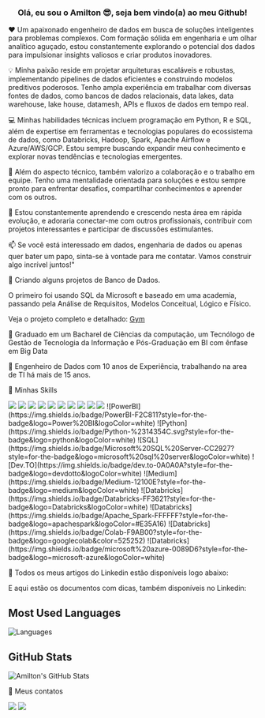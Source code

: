 <h3 align="center">Olá, eu sou o Amilton 😎, seja bem vindo(a) ao meu Github!</h3>
 
❤️ Um apaixonado engenheiro de dados em busca de soluções inteligentes para problemas complexos. Com formação sólida em engenharia e um olhar analítico aguçado, estou constantemente explorando o potencial dos dados para impulsionar insights valiosos e criar produtos inovadores.

💡 Minha paixão reside em projetar arquiteturas escaláveis ​​e robustas, implementando pipelines de dados eficientes e construindo modelos preditivos poderosos. Tenho ampla experiência em trabalhar com diversas fontes de dados, como bancos de dados relacionais, data lakes, data warehouse, lake house, datamesh, APIs e fluxos de dados em tempo real.

💻 Minhas habilidades técnicas incluem programação em Python, R e SQL, além de expertise em ferramentas e tecnologias populares do ecossistema de dados, como Databricks, Hadoop, Spark, Apache Airflow e Azure/AWS/GCP. Estou sempre buscando expandir meu conhecimento e explorar novas tendências e tecnologias emergentes.

🔬 Além do aspecto técnico, também valorizo a colaboração e o trabalho em equipe. Tenho uma mentalidade orientada para soluções e estou sempre pronto para enfrentar desafios, compartilhar conhecimentos e aprender com os outros.

🌱 Estou constantemente aprendendo e crescendo nesta área em rápida evolução, e adoraria conectar-me com outros profissionais, contribuir com projetos interessantes e participar de discussões estimulantes.

📫 Se você está interessado em dados, engenharia de dados ou apenas quer bater um papo, sinta-se à vontade para me contatar. Vamos construir algo incrível juntos!"

🔭 Criando alguns projetos de Banco de Dados.

O primeiro foi usando SQL da Microsoft e baseado em uma academia, passando pela Análise de Requisitos, Modelos Conceitual, Lógico e Físico.

Veja o projeto completo e detalhado: [Gym](https://github.com/AmiltonFariaSilva/Gym)

📖 Graduado em um Bacharel de Ciências da computação, um Tecnólogo de Gestão de Tecnologia da Informação e Pós-Graduação em BI com ênfase em Big Data

💼 Engenheiro de Dados com 10 anos de Experiência, trabalhando na area de TI há mais de 15 anos.

🎯 Minhas Skills

<img src ="https://img.shields.io/badge/AWS-CLOUD-orange?style=for-the-badge&logoColor=orange"/> 
<img src ="https://img.shields.io/badge/Microsoft-Azure-blue?style=for-the-badge&logoColor=blue"/> 
<img src ="https://img.shields.io/badge/GCP-CLOUD-yellow?style=for-the-badge&logoColor=blue"/> 
<img src ="https://img.shields.io/badge/Oracle-F80000?style=for-the-badge&logo=oracle&logoColor=black"/> 
<img src ="https://img.shields.io/badge/PLSQL-F80000?style=for-the-badge&logo=oracle&logoColor=black"/> 
<img src ="https://img.shields.io/badge/Microsoft%20SQL%20Server-CC2927?style=for-the-badge&logo=microsoft%20sql%20server&logoColor=white"/>
<img src ="https://img.shields.io/badge/MySQL-005C84?style=for-the-badge&logo=mysql&logoColor=white"/>
<img src ="https://img.shields.io/badge/Google%20Sheets-34A853?style=for-the-badge&logo=google-sheets&logoColor=white"/>
<img src ="https://img.shields.io/badge/Microsoft_Excel-217346?style=for-the-badge&logo=microsoft-excel&logoColor=white"/>
<img src ="https://img.shields.io/badge/PowerBI-F2C811?style=for-the-badge&logo=Power%20BI&logoColor=white"/>
![PowerBI](https://img.shields.io/badge/PowerBI-F2C811?style=for-the-badge&logo=Power%20BI&logoColor=white)
![Python](https://img.shields.io/badge/Python-%2314354C.svg?style=for-the-badge&logo=python&logoColor=white)
![SQL](https://img.shields.io/badge/Microsoft%20SQL%20Server-CC2927?style=for-the-badge&logo=microsoft%20sql%20server&logoColor=white)
![Dev.TO](https://img.shields.io/badge/dev.to-0A0A0A?style=for-the-badge&logo=devdotto&logoColor=white)
![Medium](https://img.shields.io/badge/Medium-12100E?style=for-the-badge&logo=medium&logoColor=white)
![Databricks](https://img.shields.io/badge/Databricks-FF3621?style=for-the-badge&logo=Databricks&logoColor=white)
![Databricks](https://img.shields.io/badge/Apache_Spark-FFFFFF?style=for-the-badge&logo=apachespark&logoColor=#E35A16)
![Databricks](https://img.shields.io/badge/Colab-F9AB00?style=for-the-badge&logo=googlecolab&color=525252)
![Databricks](https://img.shields.io/badge/microsoft%20azure-0089D6?style=for-the-badge&logo=microsoft-azure&logoColor=white)

🌱 Todos os meus artigos do Linkedin estão disponíveis logo abaixo:


E aqui estão os documentos com dicas, também disponíveis no Linkedin:

## Most Used Languages
![Languages](https://github-readme-stats.vercel.app/api/top-langs/?username=AmiltonFariaSilva&layout=compact&theme=radical)

## GitHub Stats

![Amilton's GitHub Stats](https://github-readme-stats.vercel.app/api?username=AmiltonFariaSilva&count_private=true&show_icons=true&theme=radical)



📧 Meus contatos

[<img src="https://img.shields.io/badge/linkedin-%230077B5.svg?&style=for-the-badge&logo=linkedin&logoColor=white" />](https://www.linkedin.com/in/amiltonfariasilva/)
[<img src="https://img.shields.io/badge/Gmail-D14836?style=for-the-badge&logo=gmail&logoColor=white"/>](mailto:amilton.faria.silva@gmail.com)
